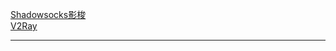 [Shadowsocks影梭](Shadowsocks影梭.md)  
[V2Ray](V2Ray.md)  

---------------------------------------------------------------------------------------------------------------------




